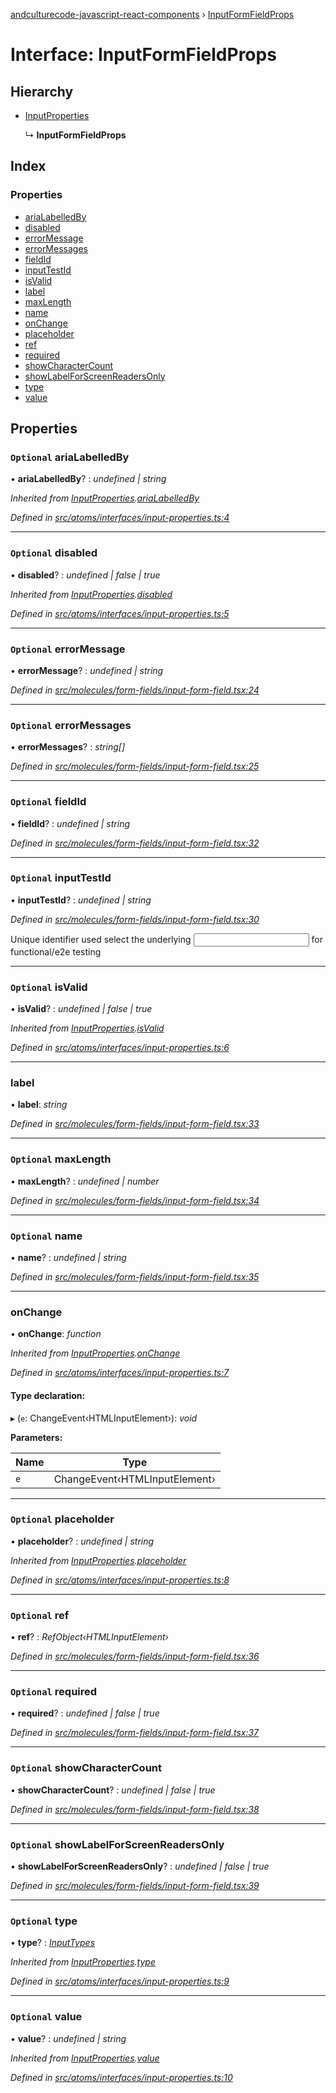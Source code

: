 [andculturecode-javascript-react-components](../README.md) › [InputFormFieldProps](inputformfieldprops.md)

# Interface: InputFormFieldProps

## Hierarchy

* [InputProperties](inputproperties.md)

  ↳ **InputFormFieldProps**

## Index

### Properties

* [ariaLabelledBy](inputformfieldprops.md#optional-arialabelledby)
* [disabled](inputformfieldprops.md#optional-disabled)
* [errorMessage](inputformfieldprops.md#optional-errormessage)
* [errorMessages](inputformfieldprops.md#optional-errormessages)
* [fieldId](inputformfieldprops.md#optional-fieldid)
* [inputTestId](inputformfieldprops.md#optional-inputtestid)
* [isValid](inputformfieldprops.md#optional-isvalid)
* [label](inputformfieldprops.md#label)
* [maxLength](inputformfieldprops.md#optional-maxlength)
* [name](inputformfieldprops.md#optional-name)
* [onChange](inputformfieldprops.md#onchange)
* [placeholder](inputformfieldprops.md#optional-placeholder)
* [ref](inputformfieldprops.md#optional-ref)
* [required](inputformfieldprops.md#optional-required)
* [showCharacterCount](inputformfieldprops.md#optional-showcharactercount)
* [showLabelForScreenReadersOnly](inputformfieldprops.md#optional-showlabelforscreenreadersonly)
* [type](inputformfieldprops.md#optional-type)
* [value](inputformfieldprops.md#optional-value)

## Properties

### `Optional` ariaLabelledBy

• **ariaLabelledBy**? : *undefined | string*

*Inherited from [InputProperties](inputproperties.md).[ariaLabelledBy](inputproperties.md#optional-arialabelledby)*

*Defined in [src/atoms/interfaces/input-properties.ts:4](https://github.com/AndcultureCode/AndcultureCode.JavaScript.React.Components/blob/c9cfa12/src/atoms/interfaces/input-properties.ts#L4)*

___

### `Optional` disabled

• **disabled**? : *undefined | false | true*

*Inherited from [InputProperties](inputproperties.md).[disabled](inputproperties.md#optional-disabled)*

*Defined in [src/atoms/interfaces/input-properties.ts:5](https://github.com/AndcultureCode/AndcultureCode.JavaScript.React.Components/blob/c9cfa12/src/atoms/interfaces/input-properties.ts#L5)*

___

### `Optional` errorMessage

• **errorMessage**? : *undefined | string*

*Defined in [src/molecules/form-fields/input-form-field.tsx:24](https://github.com/AndcultureCode/AndcultureCode.JavaScript.React.Components/blob/c9cfa12/src/molecules/form-fields/input-form-field.tsx#L24)*

___

### `Optional` errorMessages

• **errorMessages**? : *string[]*

*Defined in [src/molecules/form-fields/input-form-field.tsx:25](https://github.com/AndcultureCode/AndcultureCode.JavaScript.React.Components/blob/c9cfa12/src/molecules/form-fields/input-form-field.tsx#L25)*

___

### `Optional` fieldId

• **fieldId**? : *undefined | string*

*Defined in [src/molecules/form-fields/input-form-field.tsx:32](https://github.com/AndcultureCode/AndcultureCode.JavaScript.React.Components/blob/c9cfa12/src/molecules/form-fields/input-form-field.tsx#L32)*

___

### `Optional` inputTestId

• **inputTestId**? : *undefined | string*

*Defined in [src/molecules/form-fields/input-form-field.tsx:30](https://github.com/AndcultureCode/AndcultureCode.JavaScript.React.Components/blob/c9cfa12/src/molecules/form-fields/input-form-field.tsx#L30)*

Unique identifier used select the underlying <input> for functional/e2e testing

___

### `Optional` isValid

• **isValid**? : *undefined | false | true*

*Inherited from [InputProperties](inputproperties.md).[isValid](inputproperties.md#optional-isvalid)*

*Defined in [src/atoms/interfaces/input-properties.ts:6](https://github.com/AndcultureCode/AndcultureCode.JavaScript.React.Components/blob/c9cfa12/src/atoms/interfaces/input-properties.ts#L6)*

___

###  label

• **label**: *string*

*Defined in [src/molecules/form-fields/input-form-field.tsx:33](https://github.com/AndcultureCode/AndcultureCode.JavaScript.React.Components/blob/c9cfa12/src/molecules/form-fields/input-form-field.tsx#L33)*

___

### `Optional` maxLength

• **maxLength**? : *undefined | number*

*Defined in [src/molecules/form-fields/input-form-field.tsx:34](https://github.com/AndcultureCode/AndcultureCode.JavaScript.React.Components/blob/c9cfa12/src/molecules/form-fields/input-form-field.tsx#L34)*

___

### `Optional` name

• **name**? : *undefined | string*

*Defined in [src/molecules/form-fields/input-form-field.tsx:35](https://github.com/AndcultureCode/AndcultureCode.JavaScript.React.Components/blob/c9cfa12/src/molecules/form-fields/input-form-field.tsx#L35)*

___

###  onChange

• **onChange**: *function*

*Inherited from [InputProperties](inputproperties.md).[onChange](inputproperties.md#onchange)*

*Defined in [src/atoms/interfaces/input-properties.ts:7](https://github.com/AndcultureCode/AndcultureCode.JavaScript.React.Components/blob/c9cfa12/src/atoms/interfaces/input-properties.ts#L7)*

#### Type declaration:

▸ (`e`: ChangeEvent‹HTMLInputElement›): *void*

**Parameters:**

Name | Type |
------ | ------ |
`e` | ChangeEvent‹HTMLInputElement› |

___

### `Optional` placeholder

• **placeholder**? : *undefined | string*

*Inherited from [InputProperties](inputproperties.md).[placeholder](inputproperties.md#optional-placeholder)*

*Defined in [src/atoms/interfaces/input-properties.ts:8](https://github.com/AndcultureCode/AndcultureCode.JavaScript.React.Components/blob/c9cfa12/src/atoms/interfaces/input-properties.ts#L8)*

___

### `Optional` ref

• **ref**? : *RefObject‹HTMLInputElement›*

*Defined in [src/molecules/form-fields/input-form-field.tsx:36](https://github.com/AndcultureCode/AndcultureCode.JavaScript.React.Components/blob/c9cfa12/src/molecules/form-fields/input-form-field.tsx#L36)*

___

### `Optional` required

• **required**? : *undefined | false | true*

*Defined in [src/molecules/form-fields/input-form-field.tsx:37](https://github.com/AndcultureCode/AndcultureCode.JavaScript.React.Components/blob/c9cfa12/src/molecules/form-fields/input-form-field.tsx#L37)*

___

### `Optional` showCharacterCount

• **showCharacterCount**? : *undefined | false | true*

*Defined in [src/molecules/form-fields/input-form-field.tsx:38](https://github.com/AndcultureCode/AndcultureCode.JavaScript.React.Components/blob/c9cfa12/src/molecules/form-fields/input-form-field.tsx#L38)*

___

### `Optional` showLabelForScreenReadersOnly

• **showLabelForScreenReadersOnly**? : *undefined | false | true*

*Defined in [src/molecules/form-fields/input-form-field.tsx:39](https://github.com/AndcultureCode/AndcultureCode.JavaScript.React.Components/blob/c9cfa12/src/molecules/form-fields/input-form-field.tsx#L39)*

___

### `Optional` type

• **type**? : *[InputTypes](../enums/inputtypes.md)*

*Inherited from [InputProperties](inputproperties.md).[type](inputproperties.md#optional-type)*

*Defined in [src/atoms/interfaces/input-properties.ts:9](https://github.com/AndcultureCode/AndcultureCode.JavaScript.React.Components/blob/c9cfa12/src/atoms/interfaces/input-properties.ts#L9)*

___

### `Optional` value

• **value**? : *undefined | string*

*Inherited from [InputProperties](inputproperties.md).[value](inputproperties.md#optional-value)*

*Defined in [src/atoms/interfaces/input-properties.ts:10](https://github.com/AndcultureCode/AndcultureCode.JavaScript.React.Components/blob/c9cfa12/src/atoms/interfaces/input-properties.ts#L10)*
